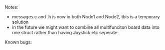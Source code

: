 Notes:
- messages.c and .h is now in both Node1 and Node2, this is a temporary solution
- in the future we might want to combine all multifunciton board data into one struct rather than having Joystick etc seperate

Known bugs:

